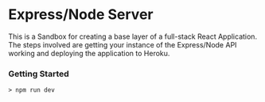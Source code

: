 # Express/Node Server
This is a Sandbox for creating a base layer of a full-stack React Application. The steps involved are getting your instance of the Express/Node API working and deploying the application to Heroku.

### Getting Started

```
> npm run dev
```
